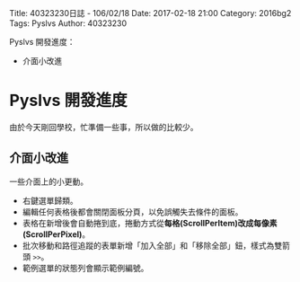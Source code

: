 Title: 40323230日誌 - 106/02/18
Date: 2017-02-18 21:00
Category: 2016bg2
Tags: Pyslvs
Author: 40323230

Pyslvs 開發進度：

* 介面小改進

<!-- PELICAN_END_SUMMARY -->

Pyslvs 開發進度
===

由於今天剛回學校，忙準備一些事，所以做的比較少。

介面小改進
---

一些介面上的小更動。

* 右鍵選單歸類。
* 編輯任何表格後都會關閉面板分頁，以免誤觸失去條件的面板。
* 表格在新增後會自動捲到底，捲動方式從**每格(ScrollPerItem)**改成**每像素(ScrollPerPixel)**。
* 批次移動和路徑追蹤的表單新增「加入全部」和「移除全部」鈕，樣式為雙箭頭 `>>`。
* 範例選單的狀態列會顯示範例編號。
